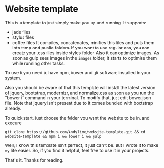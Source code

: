 Website template
===

This is a template to just simply make you up and running. It supports:
* jade files
* stylus files
* coffee files
It compiles, concatenates, minifies this files and puts them into temp and public folders. If you want to use regular css, you can create your .css files inside styles folder.
Also it can optimize images. As soon as gulp sees images in the `images` folder, it starts to optimize them while running other tasks.

To use it you need to have npm, bower and git software installed in your system.

Also you should be aware of that this template will install the latest version of jquery, bootstrap, modernizr, and normalize.css as soon as you run the "bower i" command in your terminal. To modify that, just edit bower.json file. Note that jquery isn't present due to it comes bundled with bootstrap already.

To quick start, just choose the folder you want the website to be in, and execure
```
git clone https://github.com/Andylime/website-template.git && cd website-template && npm i && bower i && gulp
```

Well, I know this template isn't perfect, it just can't be. But I wrote it to make `my` life easier. So, if you find it helpful, feel free to use it in your projects.

That's it. Thanks for reading.